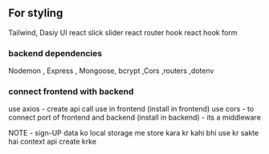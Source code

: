 ## For styling 
Tailwind,
Dasiy UI
react slick slider
react router hook
react hook form

### backend dependencies 
Nodemon , Express , Mongoose, bcrypt ,Cors ,routers ,dotenv

### connect frontend with backend
use axios - create api call use in frontend (install in frontend)
use cors - to connect port of frontend and backend (install in backend) - its a middleware


NOTE - sign-UP data ko local storage me store kara kr kahi bhi use kr sakte hai context api create krke 